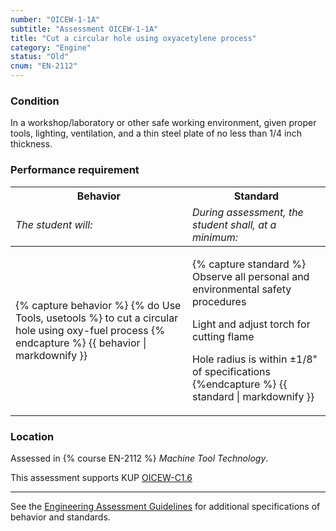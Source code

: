 ```yaml
---
number: "OICEW-1-1A"
subtitle: "Assessment OICEW-1-1A"
title: "Cut a circular hole using oxyacetylene process"
category: "Engine"
status: "Old"
cnum: "EN-2112"
---
```

### Condition

In a workshop/laboratory or other safe working environment, given proper tools, lighting, ventilation, and a thin steel plate of no less than 1/4 inch thickness.

### Performance requirement 

<table width='100%' class='Guidelines'>
 <thead>
 <tr>
     <th class='thirty'>Behavior</th>
     <th class='seventy'>Standard</th>
 </tr>
 <tr>
     <td><em>The student will:</em></td>
     <td><em>During assessment, the student shall, at a minimum:</em></td>
 </tr>
 </thead>
 <tbody>
 

<tr><td>

{% capture behavior %}
{% do Use Tools, usetools %} to cut a circular hole using oxy-fuel process
{% endcapture %}
{{ behavior | markdownify }}

</td><td>

{% capture standard %}
Observe all personal and environmental safety procedures

Light and adjust torch for cutting flame

Hole radius is within ±1/8" of specifications
{%endcapture %}
{{ standard | markdownify }}

</td></tr>



 </tbody>
 </table>

### Location

Assessed in  {% course  EN-2112 %}  *Machine Tool Technology*.

This assessment supports KUP [OICEW-C1.6]({{site.baseurl}}/tables/31.html#OICEW-C1.6)

***



See the [Engineering Assessment Guidelines](guidelines) for additional specifications of behavior and standards.